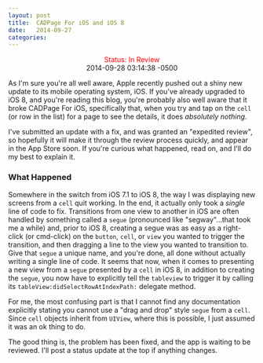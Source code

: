 ```yaml
---
layout: post
title:  CADPage For iOS and iOS 8
date:   2014-09-27
categories:
---
```


<div class="h4" align="center" style="color:red">Status: In Review</div>
<div class="h4" align="center">2014-09-28 03:14:38 -0500</div>


As I'm sure you're all well aware, Apple recently pushed out a shiny new update
to its mobile operating system, iOS. If you've already upgraded to iOS 8, and you're
reading this blog, you're probably also well aware that it broke CADPage For iOS,
specifically that, when you try and tap on the `cell` (or row in the list) for a
page to see the details, it does _absolutely nothing_.

I've submitted an update with a fix, and was granted an "expedited review", so
hopefully it will make it through the review process quickly, and appear in the
App Store soon. If you're curious what happened, read on, and I'll do my best to
explain it.

### What Happened

Somewhere in the switch from iOS 7.1 to iOS 8, the way I was displaying new screens
from a `cell` quit working. In the end, it actually only took a _single_ line of
code to fix. Transitions from one view to another in iOS are often handled by
something called a `segue` (pronounced like "segway"...that took me a while) and,
prior to iOS 8, creating a segue was as easy as a right-click (or cmd-click) on
the `button`, `cell`, or `view` you wanted to trigger the transition, and then
dragging a line to the view you wanted to transition to. Give that `segue` a unique
name, and you're done, all done without actually writing a single line of code.
It seems that now, when it comes to presenting a new view from a `segue` presented
by a `cell` in iOS 8, in addition to creating the `segue`, you now have to explicitly
tell the `tableview` to trigger it by calling its `tableView:didSelectRowAtIndexPath:`
delegate method.

For me, the most confusing part is that I cannot find any documentation explicitly
stating you cannot use a "drag and drop" style `segue` from a `cell`. Since `cell`
objects inherit from `UIView`, where this is possible, I just assumed it was an ok
thing to do.

The good thing is, the problem has been fixed, and the app is waiting to be reviewed.
I'll post a status update at the top if anything changes.
